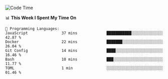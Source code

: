 <!--START_SECTION:waka-->
![Code Time](http://img.shields.io/badge/Code%20Time-998%20hrs%205%20mins-blue)

📊 **This Week I Spent My Time On** 

```text
💬 Programming Languages: 
JavaScript               37 mins             ███████████░░░░░░░░░░░░░░   42.87 % 
Docker                   22 mins             ███████░░░░░░░░░░░░░░░░░░   26.04 % 
Git Config               14 mins             ████░░░░░░░░░░░░░░░░░░░░░   16.46 % 
Bash                     10 mins             ███░░░░░░░░░░░░░░░░░░░░░░   11.77 % 
TOML                     1 min               ░░░░░░░░░░░░░░░░░░░░░░░░░   01.46 % 
```


<!--END_SECTION:waka-->